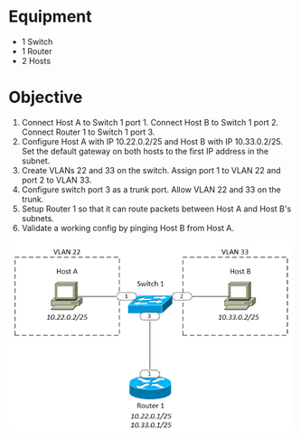 # Equipment

* 1 Switch
* 1 Router
* 2 Hosts

# Objective
1. Connect Host A to Switch 1 port 1. Connect Host B to Switch 1 port 2. Connect Router 1 to Switch 1 port 3.
2. Configure Host A with IP 10.22.0.2/25 and Host B with IP 10.33.0.2/25. Set the default gateway on both hosts to the first IP address in the subnet.
3. Create VLANs 22 and 33 on the switch. Assign port 1 to VLAN 22 and port 2 to VLAN 33.
4. Configure switch port 3 as a trunk port. Allow VLAN 22 and 33 on the trunk.
5. Setup Router 1 so that it can route packets between Host A and Host B's subnets.
6. Validate a working config by pinging Host B from Host A.

![alt text](https://github.com/marcusit/CiscoLabs/raw/master/CCNA/VLAN-Routing-01/Diagram01.png)
